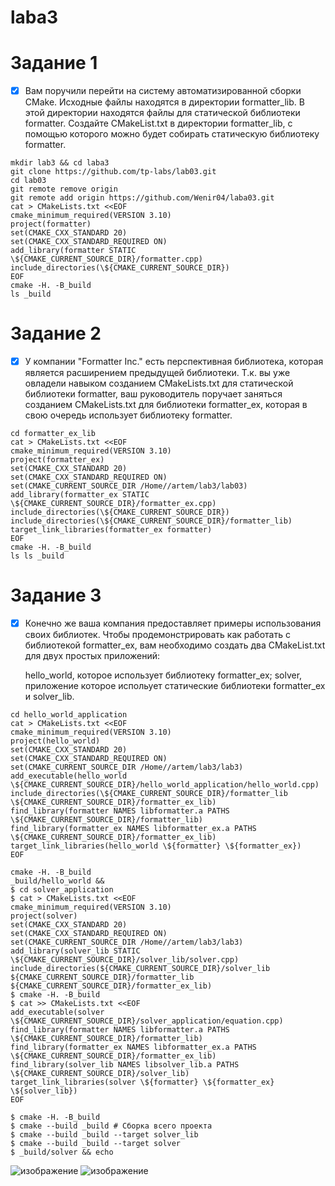 # laba3
# Задание 1

- [x] Вам поручили перейти на систему автоматизированной сборки CMake. Исходные файлы находятся в директории formatter_lib. В этой директории находятся файлы для статической библиотеки formatter. Создайте CMakeList.txt в директории formatter_lib, с помощью которого можно будет собирать статическую библиотеку formatter.
```
mkdir lab3 && cd laba3
git clone https://github.com/tp-labs/lab03.git
cd lab03
git remote remove origin
git remote add origin https://github.com/Wenir04/laba03.git
cat > CMakeLists.txt <<EOF
cmake_minimum_required(VERSION 3.10) 
project(formatter) 
set(CMAKE_CXX_STANDARD 20)
set(CMAKE_CXX_STANDARD_REQUIRED ON)
add_library(formatter STATIC \${CMAKE_CURRENT_SOURCE_DIR}/formatter.cpp)
include_directories(\${CMAKE_CURRENT_SOURCE_DIR})
EOF
cmake -H. -B_build
ls _build
```

# Задание 2

- [x] У компании "Formatter Inc." есть перспективная библиотека, которая является расширением предыдущей библиотеки. Т.к. вы уже овладели навыком созданием CMakeLists.txt для статической библиотеки formatter, ваш руководитель поручает заняться созданием CMakeLists.txt для библиотеки formatter_ex, которая в свою очередь использует библиотеку formatter.
```
cd formatter_ex_lib
cat > CMakeLists.txt <<EOF
cmake_minimum_required(VERSION 3.10)
project(formatter_ex)
set(CMAKE_CXX_STANDARD 20)
set(CMAKE_CXX_STANDARD_REQUIRED ON)
set(CMAKE_CURRENT_SOURCE_DIR /Home//artem/lab3/lab03)
add_library(formatter_ex STATIC \${CMAKE_CURRENT_SOURCE_DIR}/formatter_ex.cpp)
include_directories(\${CMAKE_CURRENT_SOURCE_DIR})
include_directories(\${CMAKE_CURRENT_SOURCE_DIR}/formatter_lib)
target_link_libraries(formatter_ex formatter)
EOF
cmake -H. -B_build
ls ls _build
```

# Задание 3

- [x] Конечно же ваша компания предоставляет примеры использования своих библиотек. Чтобы продемонстрировать как работать с библиотекой formatter_ex, вам необходимо создать два CMakeList.txt для двух простых приложений:

    hello_world, которое использует библиотеку formatter_ex;
    solver, приложение которое испольует статические библиотеки formatter_ex и solver_lib.
    
    
 ```
 cd hello_world_application
cat > CMakeLists.txt <<EOF
cmake_minimum_required(VERSION 3.10)
project(hello_world)
set(CMAKE_CXX_STANDARD 20)
set(CMAKE_CXX_STANDARD_REQUIRED ON)
set(CMAKE_CURRENT_SOURCE_DIR /Home//artem/lab3/lab3)
add_executable(hello_world \${CMAKE_CURRENT_SOURCE_DIR}/hello_world_application/hello_world.cpp)
include_directories(\${CMAKE_CURRENT_SOURCE_DIR}/formatter_lib \${CMAKE_CURRENT_SOURCE_DIR}/formatter_ex_lib)
find_library(formatter NAMES libformatter.a PATHS \${CMAKE_CURRENT_SOURCE_DIR}/formatter_lib)
find_library(formatter_ex NAMES libformatter_ex.a PATHS \${CMAKE_CURRENT_SOURCE_DIR}/formatter_ex_lib)
target_link_libraries(hello_world \${formatter} \${formatter_ex})
EOF

cmake -H. -B_build
_build/hello_world &&
$ cd solver_application
$ cat > CMakeLists.txt <<EOF
cmake_minimum_required(VERSION 3.10)
project(solver)
set(CMAKE_CXX_STANDARD 20)
set(CMAKE_CXX_STANDARD_REQUIRED ON)
set(CMAKE_CURRENT_SOURCE_DIR /Home//artem/lab3/lab3)
add_library(solver_lib STATIC \${CMAKE_CURRENT_SOURCE_DIR}/solver_lib/solver.cpp)
include_directories(${CMAKE_CURRENT_SOURCE_DIR}/solver_lib ${CMAKE_CURRENT_SOURCE_DIR}/formatter_lib ${CMAKE_CURRENT_SOURCE_DIR}/formatter_ex_lib)
$ cmake -H. -B_build
$ cat >> CMakeLists.txt <<EOF
add_executable(solver \${CMAKE_CURRENT_SOURCE_DIR}/solver_application/equation.cpp)
find_library(formatter NAMES libformatter.a PATHS \${CMAKE_CURRENT_SOURCE_DIR}/formatter_lib)
find_library(formatter_ex NAMES libformatter_ex.a PATHS \${CMAKE_CURRENT_SOURCE_DIR}/formatter_ex_lib)
find_library(solver_lib NAMES libsolver_lib.a PATHS \${CMAKE_CURRENT_SOURCE_DIR}/solver_lib)
target_link_libraries(solver \${formatter} \${formatter_ex} \${solver_lib})
EOF

$ cmake -H. -B_build
$ cmake --build _build # Сборка всего проекта
$ cmake --build _build --target solver_lib 
$ cmake --build _build --target solver 
$ _build/solver && echo
```
![изображение](https://github.com/Wenir04/laba3/assets/113133600/0ac4427b-fb99-45c9-bc0f-7ec5e16f448f)
![изображение](https://github.com/Wenir04/laba3/assets/113133600/8d3f0d5a-0d63-411a-8f0a-e3e9355cc508)

